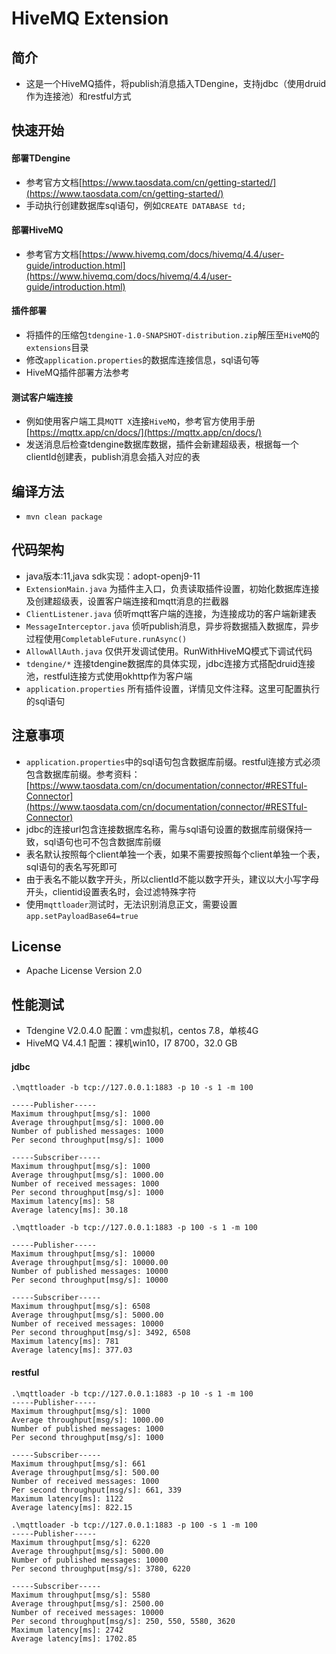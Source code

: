 # HiveMQ Extension

## 简介
- 这是一个HiveMQ插件，将publish消息插入TDengine，支持jdbc（使用druid作为连接池）和restful方式

## 快速开始
#### 部署TDengine
- 参考官方文档[https://www.taosdata.com/cn/getting-started/](https://www.taosdata.com/cn/getting-started/)
- 手动执行创建数据库sql语句，例如```CREATE DATABASE td;```
#### 部署HiveMQ
- 参考官方文档[https://www.hivemq.com/docs/hivemq/4.4/user-guide/introduction.html](https://www.hivemq.com/docs/hivemq/4.4/user-guide/introduction.html)
#### 插件部署
- 将插件的压缩包`tdengine-1.0-SNAPSHOT-distribution.zip`解压至`HiveMQ`的`extensions`目录
- 修改`application.properties`的数据库连接信息，sql语句等
- HiveMQ插件部署方法参考
#### 测试客户端连接
- 例如使用客户端工具`MQTT X`连接`HiveMQ`，参考官方使用手册[https://mqttx.app/cn/docs/](https://mqttx.app/cn/docs/)
- 发送消息后检查tdengine数据库数据，插件会新建超级表，根据每一个clientId创建表，publish消息会插入对应的表

## 编译方法
- ```mvn clean package```

## 代码架构
- java版本:11,java sdk实现：adopt-openj9-11
- `ExtensionMain.java` 为插件主入口，负责读取插件设置，初始化数据库连接及创建超级表，设置客户端连接和mqtt消息的拦截器
- `ClientListener.java` 侦听mqtt客户端的连接，为连接成功的客户端新建表
- `MessageInterceptor.java` 侦听publish消息，异步将数据插入数据库，异步过程使用```CompletableFuture.runAsync()```
- `AllowAllAuth.java` 仅供开发调试使用。RunWithHiveMQ模式下调试代码
- `tdengine/*` 连接tdengine数据库的具体实现，jdbc连接方式搭配druid连接池，restful连接方式使用okhttp作为客户端
- `application.properties` 所有插件设置，详情见文件注释。这里可配置执行的sql语句

## 注意事项
- `application.properties`中的sql语句包含数据库前缀。restful连接方式必须包含数据库前缀。参考资料：[https://www.taosdata.com/cn/documentation/connector/#RESTful-Connector](https://www.taosdata.com/cn/documentation/connector/#RESTful-Connector)
- jdbc的连接url包含连接数据库名称，需与sql语句设置的数据库前缀保持一致，sql语句也可不包含数据库前缀
- 表名默认按照每个client单独一个表，如果不需要按照每个client单独一个表，sql语句的表名写死即可
- 由于表名不能以数字开头，所以clientId不能以数字开头，建议以大小写字母开头，clientid设置表名时，会过滤特殊字符
- 使用`mqttloader`测试时，无法识别消息正文，需要设置`app.setPayloadBase64=true`

## License
- Apache License Version 2.0

## 性能测试
- Tdengine V2.0.4.0  配置：vm虚拟机，centos 7.8，单核4G   
- HiveMQ V4.4.1  配置：裸机win10，I7 8700，32.0 GB

#### jdbc
```
.\mqttloader -b tcp://127.0.0.1:1883 -p 10 -s 1 -m 100

-----Publisher-----
Maximum throughput[msg/s]: 1000
Average throughput[msg/s]: 1000.00
Number of published messages: 1000
Per second throughput[msg/s]: 1000

-----Subscriber-----
Maximum throughput[msg/s]: 1000
Average throughput[msg/s]: 1000.00
Number of received messages: 1000
Per second throughput[msg/s]: 1000
Maximum latency[ms]: 58
Average latency[ms]: 30.18
```

```
.\mqttloader -b tcp://127.0.0.1:1883 -p 100 -s 1 -m 100

-----Publisher-----
Maximum throughput[msg/s]: 10000
Average throughput[msg/s]: 10000.00
Number of published messages: 10000
Per second throughput[msg/s]: 10000

-----Subscriber-----
Maximum throughput[msg/s]: 6508
Average throughput[msg/s]: 5000.00
Number of received messages: 10000
Per second throughput[msg/s]: 3492, 6508
Maximum latency[ms]: 781
Average latency[ms]: 377.03
```

#### restful
```
.\mqttloader -b tcp://127.0.0.1:1883 -p 10 -s 1 -m 100
-----Publisher-----
Maximum throughput[msg/s]: 1000
Average throughput[msg/s]: 1000.00
Number of published messages: 1000
Per second throughput[msg/s]: 1000

-----Subscriber-----
Maximum throughput[msg/s]: 661
Average throughput[msg/s]: 500.00
Number of received messages: 1000
Per second throughput[msg/s]: 661, 339
Maximum latency[ms]: 1122
Average latency[ms]: 822.15
```

```
.\mqttloader -b tcp://127.0.0.1:1883 -p 100 -s 1 -m 100
-----Publisher-----
Maximum throughput[msg/s]: 6220
Average throughput[msg/s]: 5000.00
Number of published messages: 10000
Per second throughput[msg/s]: 3780, 6220

-----Subscriber-----
Maximum throughput[msg/s]: 5580
Average throughput[msg/s]: 2500.00
Number of received messages: 10000
Per second throughput[msg/s]: 250, 550, 5580, 3620
Maximum latency[ms]: 2742
Average latency[ms]: 1702.85
```